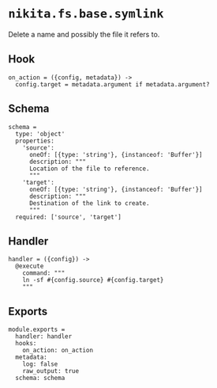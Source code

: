
# `nikita.fs.base.symlink`

Delete a name and possibly the file it refers to.

## Hook

    on_action = ({config, metadata}) ->
      config.target = metadata.argument if metadata.argument?

## Schema

    schema =
      type: 'object'
      properties:
        'source':
          oneOf: [{type: 'string'}, {instanceof: 'Buffer'}]
          description: """
          Location of the file to reference.
          """
        'target':
          oneOf: [{type: 'string'}, {instanceof: 'Buffer'}]
          description: """
          Destination of the link to create.
          """
      required: ['source', 'target']

## Handler

    handler = ({config}) ->
      @execute
        command: """
        ln -sf #{config.source} #{config.target}
        """

## Exports

    module.exports =
      handler: handler
      hooks:
        on_action: on_action
      metadata:
        log: false
        raw_output: true
      schema: schema

